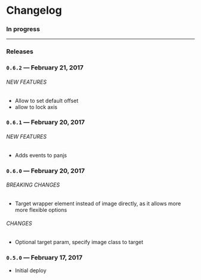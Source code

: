 # Changelog

### In progress

---

### Releases

### `0.6.2` — February 21, 2017

###### NEW FEATURES

- Allow to set default offset
- allow to lock axis

### `0.6.1` — February 20, 2017

###### NEW FEATURES

- Adds events to panjs

### `0.6.0` — February 20, 2017

###### BREAKING CHANGES

- Target wrapper element instead of image directly, as it allows more more flexible options

###### CHANGES

- Optional target param, specify image class to target

### `0.5.0` — February 17, 2017

- Initial deploy
